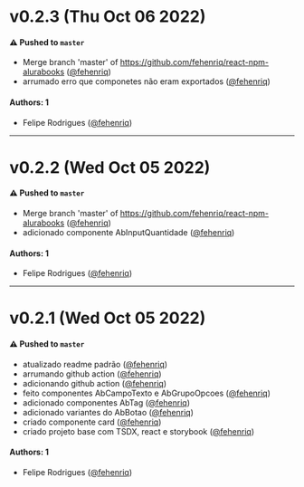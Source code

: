 # v0.2.3 (Thu Oct 06 2022)

#### ⚠️ Pushed to `master`

- Merge branch 'master' of https://github.com/fehenriq/react-npm-alurabooks ([@fehenriq](https://github.com/fehenriq))
- arrumado erro que componetes não eram exportados ([@fehenriq](https://github.com/fehenriq))

#### Authors: 1

- Felipe Rodrigues ([@fehenriq](https://github.com/fehenriq))

---

# v0.2.2 (Wed Oct 05 2022)

#### ⚠️ Pushed to `master`

- Merge branch 'master' of https://github.com/fehenriq/react-npm-alurabooks ([@fehenriq](https://github.com/fehenriq))
- adicionado componente AbInputQuantidade ([@fehenriq](https://github.com/fehenriq))

#### Authors: 1

- Felipe Rodrigues ([@fehenriq](https://github.com/fehenriq))

---

# v0.2.1 (Wed Oct 05 2022)

#### ⚠️ Pushed to `master`

- atualizado readme padrão ([@fehenriq](https://github.com/fehenriq))
- arrumando github action ([@fehenriq](https://github.com/fehenriq))
- adicionando github action ([@fehenriq](https://github.com/fehenriq))
- feito componentes AbCampoTexto e AbGrupoOpcoes ([@fehenriq](https://github.com/fehenriq))
- adicionado componentes AbTag ([@fehenriq](https://github.com/fehenriq))
- adicionado variantes do AbBotao ([@fehenriq](https://github.com/fehenriq))
- criado componente card ([@fehenriq](https://github.com/fehenriq))
- criado projeto base com TSDX, react e storybook ([@fehenriq](https://github.com/fehenriq))

#### Authors: 1

- Felipe Rodrigues ([@fehenriq](https://github.com/fehenriq))
